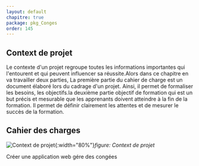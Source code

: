 ```yaml
---
layout: default
chapitre: true
package: pkg_Conges
order: 145
---
```


<!-- new slide -->

## Context de projet

<!-- note -->

Le contexte d'un projet regroupe toutes les informations importantes qui l'entourent et qui peuvent influencer sa réussite.Alors dans ce chapitre en va travailler deux parties,
La première partie du cahier de charge est un document élaboré lors du cadrage d'un projet. Ainsi, il permet de formaliser les besoins, les objectifs.la deuxième partie objectif de formation qui est un but précis et mesurable que les apprenants doivent atteindre à la fin de la formation. Il permet de définir clairement les attentes et de mesurer le succès de la formation.

## Cahier  des charges

![Context de projet](/gestion-personnels/pkg_Conges/Context-de-projet/images/Context-de-projet.jpg){:width="80%"}_figure: Context de projet_

Créer une application web gére des congées
